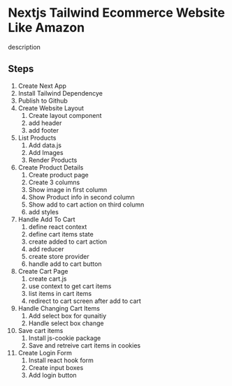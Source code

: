# Nextjs Tailwind Ecommerce Website Like Amazon

description

## Steps

1. Create Next App
2. Install Tailwind Dependencye
3. Publish to Github
4. Create Website Layout
   1. Create layout component
   2. add header
   3. add footer
5. List Products
   1. Add data.js
   2. Add Images
   3. Render Products
6. Create Product Details
   1. Create product page
   2. Create 3 columns
   3. Show image in first column
   4. Show Product info in second column
   5. Show add to cart action on third column
   6. add styles
7. Handle Add To Cart
   1. define react context
   2. define cart items state
   3. create added to cart action
   4. add reducer
   5. create store provider
   6. handle add to cart button
8. Create Cart Page
   1. create cart.js
   2. use context to get cart items
   3. list items in cart items
   4. redirect to cart screen after add to cart
9. Handle Changing Cart Items
   1. Add select box for qunaitiy
   2. Handle select box change
10. Save cart items
    1. Install js-cookie package
    2. Save and retreive cart items in cookies
11. Create Login Form
    1. Install react hook form
    2. Create input boxes
    3. Add login button
